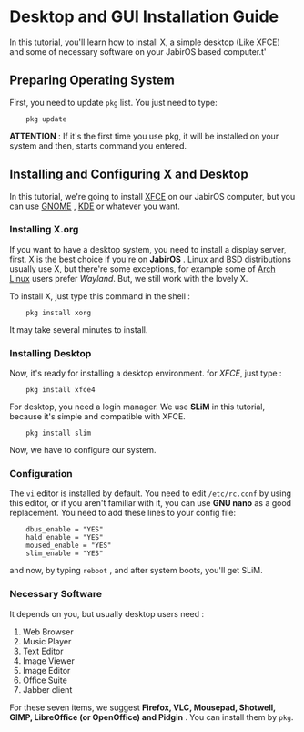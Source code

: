 # Desktop and GUI Installation Guide

In this tutorial, you'll learn how to install X, a simple desktop (Like XFCE) and some of necessary software on your JabirOS based computer.t'
## Preparing Operating System

First, you need to update ```pkg``` list. You just need to type:

```
	pkg update
```

__ATTENTION__ : If it's the first time you use pkg, it will be installed on your system and then, starts command you entered. 

## Installing and Configuring X and Desktop

In this tutorial, we're going to install [XFCE](http://xfce.org) on our JabirOS computer, but you can use [GNOME](http://gnome.org) , [KDE](http://kde.org) or 
whatever you want.

### Installing X.org

If you want to have a desktop system, you need to install a display server, first. [X](http://x.org) is the best choice if you're on __JabirOS__ . Linux and BSD 
distributions usually use X, but there're some exceptions, for example some of [Arch Linux](http://archlinux.org) users prefer _Wayland_. But, we still work with
the lovely X. 

To install X, just type this command in the shell :

```
	pkg install xorg
```

It may take several minutes to install.

### Installing Desktop

Now, it's ready for installing a desktop environment. for _XFCE_, just type :

```
	pkg install xfce4
```

For desktop, you need a login manager. We use __SLiM__ in this tutorial, because it's simple and compatible with XFCE. 

```
	pkg install slim
```

Now, we have to configure our system.

### Configuration 

The ```vi``` editor is installed by default. You need to edit ```/etc/rc.conf``` by using this editor, or if you aren't familiar with it, you can use
__GNU nano__ as a good replacement. You need to add these lines to your config file:

```
	dbus_enable = "YES"
	hald_enable = "YES"
	moused_enable = "YES"
	slim_enable = "YES"
```

and now, by typing ```reboot``` , and after system boots, you'll get SLiM. 

### Necessary Software

It depends on you, but usually desktop users need :
1. Web Browser
2. Music Player
3. Text Editor
4. Image Viewer
5. Image Editor
6. Office Suite
7. Jabber client

For these seven items, we suggest __Firefox, VLC, Mousepad, Shotwell, GIMP, LibreOffice (or OpenOffice) and Pidgin__ . You can install them by ```pkg```. 